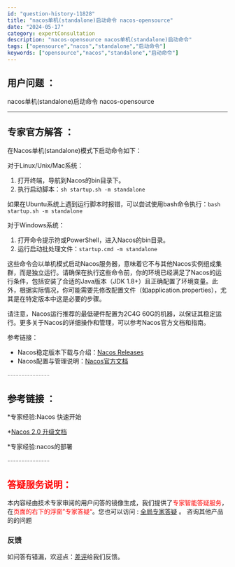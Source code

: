 ```yaml
---
id: "question-history-11828"
title: "nacos单机(standalone)启动命令 nacos-opensource"
date: "2024-05-17"
category: expertConsultation
description: "nacos-opensource nacos单机(standalone)启动命令"
tags: ["opensource","nacos","standalone","启动命令"]
keywords: ["opensource","nacos","standalone","启动命令"]
---
```


## 用户问题 ： 
 nacos单机(standalone)启动命令 nacos-opensource 

---------------
## 专家官方解答 ：

在Nacos单机(standalone)模式下启动命令如下：

对于Linux/Unix/Mac系统：
1. 打开终端，导航到Nacos的bin目录下。
2. 执行启动脚本：`sh startup.sh -m standalone`

如果在Ubuntu系统上遇到运行脚本时报错，可以尝试使用bash命令执行：`bash startup.sh -m standalone`

对于Windows系统：
1. 打开命令提示符或PowerShell，进入Nacos的bin目录。
2. 运行启动批处理文件：`startup.cmd -m standalone`

这些命令会以单机模式启动Nacos服务器，意味着它不与其他Nacos实例组成集群，而是独立运行。请确保在执行这些命令前，你的环境已经满足了Nacos的运行条件，包括安装了合适的Java版本（JDK 1.8+）且正确配置了环境变量。此外，根据实际情况，你可能需要先修改配置文件（如application.properties），尤其是在特定版本中这是必要的步骤。

请注意，Nacos运行推荐的最低硬件配置为2C4G 60G的机器，以保证其稳定运行。更多关于Nacos的详细操作和管理，可以参考Nacos官方文档和指南。

参考链接：
- Nacos稳定版本下载与介绍：[Nacos Releases](https://github.com/alibaba/nacos/releases)
- Nacos配置与管理说明：[Nacos官方文档](https://nacos.io/zh-cn/docs/quick-start.html)


<font color="#949494">---------------</font> 


## 参考链接 ：

*专家经验:Nacos 快速开始 
 
 *[Nacos 2.0 升级文档](https://nacos.io/docs/latest/upgrading/200-upgrading)
 
 *专家经验:nacos的部署 


 <font color="#949494">---------------</font> 
 


## <font color="#FF0000">答疑服务说明：</font> 

本内容经由技术专家审阅的用户问答的镜像生成，我们提供了<font color="#FF0000">专家智能答疑服务</font>，在<font color="#FF0000">页面的右下的浮窗”专家答疑“</font>。您也可以访问 : [全局专家答疑](https://opensource.alibaba.com/chatBot) 。 咨询其他产品的的问题

### 反馈
如问答有错漏，欢迎点：[差评](https://ai.nacos.io/user/feedbackByEnhancerGradePOJOID?enhancerGradePOJOId=13815)给我们反馈。
